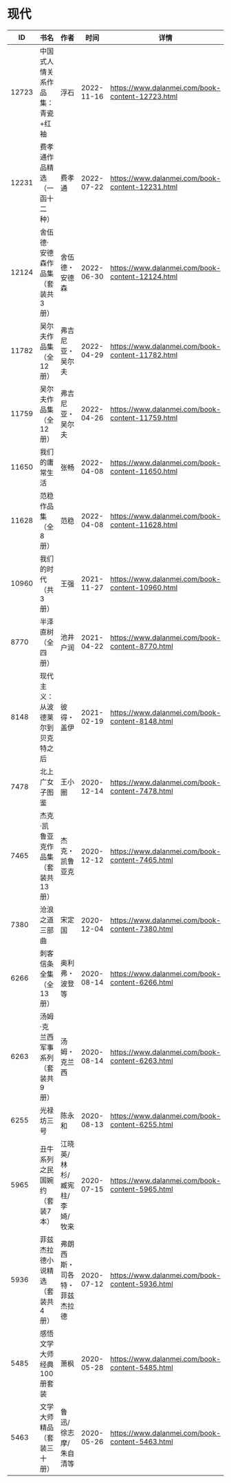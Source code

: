 # 现代

| ID | 书名 | 作者 | 时间 | 详情 | 下载页面 | EPUB下载链接 | MOBI下载链接 | AZW3下载链接 |
| --- | --- | --- | --- | --- | --- | --- | --- | --- |
| 12723 | 中国式人情关系作品集：青瓷+红袖 | 浮石 | 2022-11-16 | https://www.dalanmei.com/book-content-12723.html | https://www.dalanmei.com/download-book-12723.html | http://ct.dalanmei.com/f/31084289-771232070-a7187d | http://ct.dalanmei.com/f/31084289-771247120-7610b8 | http://ct.dalanmei.com/f/31084289-771238322-510880 |
| 12231 | 费孝通作品精选（一函十二种） | 费孝通 | 2022-07-22 | https://www.dalanmei.com/book-content-12231.html | https://www.dalanmei.com/download-book-12231.html | http://ct.dalanmei.com/f/31084289-771230153-40d61e | http://ct.dalanmei.com/f/31084289-771241497-4c6f87 | http://ct.dalanmei.com/f/31084289-771233709-493dad |
| 12124 | 舍伍德·安德森作品集（套装共3册） | 舍伍德・安德森 | 2022-06-30 | https://www.dalanmei.com/book-content-12124.html | https://www.dalanmei.com/download-book-12124.html | http://ct.dalanmei.com/f/31084289-771230751-994e14 | http://ct.dalanmei.com/f/31084289-771246310-2bab75 | http://ct.dalanmei.com/f/31084289-771236034-ec7f2f |
| 11782 | 吴尔夫作品集（全12册） | 弗吉尼亚・吴尔夫 | 2022-04-29 | https://www.dalanmei.com/book-content-11782.html | https://www.dalanmei.com/download-book-11782.html | http://ct.dalanmei.com/f/31084289-577383588-741b78 | http://ct.dalanmei.com/f/31084289-577384185-583e7b | http://ct.dalanmei.com/f/31084289-577385763-1c8859 |
| 11759 | 吴尔夫作品集（全12册） | 弗吉尼亚・吴尔夫 | 2022-04-26 | https://www.dalanmei.com/book-content-11759.html | https://www.dalanmei.com/download-book-11759.html | http://ct.dalanmei.com/f/31084289-575173572-2b5f83 | http://ct.dalanmei.com/f/31084289-575324760-29b1a3 | http://ct.dalanmei.com/f/31084289-575299586-ee8e4b |
| 11650 | 我们的庸常生活 | 张畅 | 2022-04-08 | https://www.dalanmei.com/book-content-11650.html | https://www.dalanmei.com/download-book-11650.html | http://ct.dalanmei.com/f/31084289-570170478-2a0319 | http://ct.dalanmei.com/f/31084289-570288080-51a766 | http://ct.dalanmei.com/f/31084289-570358849-956e52 |
| 11628 | 范稳作品集（全8册） | 范稳 | 2022-04-08 | https://www.dalanmei.com/book-content-11628.html | https://www.dalanmei.com/download-book-11628.html | http://ct.dalanmei.com/f/31084289-570171089-a77613 | http://ct.dalanmei.com/f/31084289-570290555-7ff6ac | http://ct.dalanmei.com/f/31084289-570359889-df3027 |
| 10960 | 我们的时代（共3册） | 王强 | 2021-11-27 | https://www.dalanmei.com/book-content-10960.html | https://www.dalanmei.com/download-book-10960.html | http://ct.dalanmei.com/f/31084289-570154965-54aaf8 | http://ct.dalanmei.com/f/31084289-570326334-3cf01c | http://ct.dalanmei.com/f/31084289-571395755-8fe172 |
| 8770 | 半泽直树（全四册） | 池井户润 | 2021-04-22 | https://www.dalanmei.com/book-content-8770.html | https://www.dalanmei.com/download-book-8770.html | http://ct.dalanmei.com/f/31084289-571713816-d39e49 | http://ct.dalanmei.com/f/31084289-572114196-92bc02 | http://ct.dalanmei.com/f/31084289-572127451-4f223f |
| 8148 | 现代主义：从波德莱尔到贝克特之后 | 彼得・盖伊 | 2021-02-19 | https://www.dalanmei.com/book-content-8148.html | https://www.dalanmei.com/download-book-8148.html | http://ct.dalanmei.com/f/31084289-571698497-8e39dd | http://ct.dalanmei.com/f/31084289-572115872-e618da | http://ct.dalanmei.com/f/31084289-572144773-37642f |
| 7478 | 北上广女子图鉴 | 王小圈 | 2020-12-14 | https://www.dalanmei.com/book-content-7478.html | https://www.dalanmei.com/download-book-7478.html | http://ct.dalanmei.com/f/31084289-571635432-673c34 | http://ct.dalanmei.com/f/31084289-572124469-a4ed77 | http://ct.dalanmei.com/f/31084289-572184956-798978 |
| 7465 | 杰克·凯鲁亚克作品集（套装共13册） | 杰克・凯鲁亚克 | 2020-12-12 | https://www.dalanmei.com/book-content-7465.html | https://www.dalanmei.com/download-book-7465.html | http://ct.dalanmei.com/f/31084289-571635318-9262eb | http://ct.dalanmei.com/f/31084289-572124862-1fbf71 | http://ct.dalanmei.com/f/31084289-572185361-a03232 |
| 7380 | 沧浪之道三部曲 | 宋定国 | 2020-12-04 | https://www.dalanmei.com/book-content-7380.html | https://www.dalanmei.com/download-book-7380.html | http://ct.dalanmei.com/f/31084289-571625698-25e147 | http://ct.dalanmei.com/f/31084289-572129849-87c8c9 | http://ct.dalanmei.com/f/31084289-572189882-03688f |
| 6266 | 刺客信条全集（全13册） | 奥利弗・波登等 | 2020-08-14 | https://www.dalanmei.com/book-content-6266.html | https://www.dalanmei.com/download-book-6266.html | http://ct.dalanmei.com/f/31084289-571556158-93f660 | http://ct.dalanmei.com/f/31084289-571912774-a206b7 | http://ct.dalanmei.com/f/31084289-572203360-6c96ea |
| 6263 | 汤姆·克兰西军事系列（套装共9册） | 汤姆・克兰西 | 2020-08-14 | https://www.dalanmei.com/book-content-6263.html | https://www.dalanmei.com/download-book-6263.html | http://ct.dalanmei.com/f/31084289-571556208-ba5f68 | http://ct.dalanmei.com/f/31084289-571912994-11fc4f | http://ct.dalanmei.com/f/31084289-572203393-faccf2 |
| 6255 | 光禄坊三号 | 陈永和 | 2020-08-13 | https://www.dalanmei.com/book-content-6255.html | https://www.dalanmei.com/download-book-6255.html | http://ct.dalanmei.com/f/31084289-571556264-f52f18 | http://ct.dalanmei.com/f/31084289-571913169-20ea5b | http://ct.dalanmei.com/f/31084289-572203506-7be1e8 |
| 5965 | 丑牛系列之民国婉约（套装7本） | 江晓英/林杉/臧宪柱/李婍/牧来 | 2020-07-15 | https://www.dalanmei.com/book-content-5965.html | https://www.dalanmei.com/download-book-5965.html | http://ct.dalanmei.com/f/31084289-571562268-699f02 | http://ct.dalanmei.com/f/31084289-571991779-328e1f | http://ct.dalanmei.com/f/31084289-571910909-e3d8f7 |
| 5936 | 菲兹杰拉德小说精选（套装共4册） | 弗朗西斯・司各特・菲兹杰拉德 | 2020-07-12 | https://www.dalanmei.com/book-content-5936.html | https://www.dalanmei.com/download-book-5936.html | http://ct.dalanmei.com/f/31084289-571562850-0e0d15 | http://ct.dalanmei.com/f/31084289-572010619-5515d5 | http://ct.dalanmei.com/f/31084289-571911066-729f33 |
| 5485 | 感悟文学大师经典100册套装 | 萧枫 | 2020-05-28 | https://www.dalanmei.com/book-content-5485.html | https://www.dalanmei.com/download-book-5485.html | http://ct.dalanmei.com/f/31084289-571602585-39934c | http://ct.dalanmei.com/f/31084289-571737900-91ee1d | http://ct.dalanmei.com/f/31084289-571917185-c063bd |
| 5463 | 文学大师精品（套装三十册） | 鲁迅/徐志摩/朱自清等  | 2020-05-26 | https://www.dalanmei.com/book-content-5463.html | https://www.dalanmei.com/download-book-5463.html | http://ct.dalanmei.com/f/31084289-571600716-2769ae | http://ct.dalanmei.com/f/31084289-571738194-289d9f | http://ct.dalanmei.com/f/31084289-571917747-e0aece |
